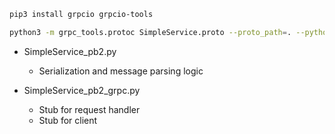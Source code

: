 ```bash
pip3 install grpcio grpcio-tools
```

```bash
python3 -m grpc_tools.protoc SimpleService.proto --proto_path=. --python_out=. --grpc_python_out=.
```

- SimpleService_pb2.py 
  - Serialization and message parsing logic

- SimpleService_pb2_grpc.py
  - Stub for request handler
  - Stub for client

